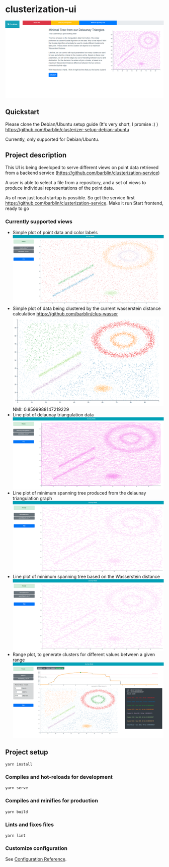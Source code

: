 # clusterization-ui
![editor screen](./ressources/imgs/journey_screen.PNG)


## Quickstart

Please clone the Debian/Ubuntu setup guide (It's very short, I promise :) )
https://github.com/barblin/clusterizer-setup-debian-ubuntu

Currently, only supported for Debian/Ubuntu.

## Project description
This UI is being developed to serve different views on point data retrieved from a backend service 
(https://github.com/barblin/clusterization-service)

A user is able to select a file from a repository, and a set of views to produce individual representations of the point data.

As of now just local startup is possible. So get the service first https://github.com/barblin/clusterization-service.
Make it run
Start frontend, ready to go

### Currently supported views
* Simple plot of point data and color labels
  ![Clustering result for waveData_5.csv (50% noise)](ressources/imgs/simple_plot_waveData_5.png)
* Simple plot of data being clustered by the current wasserstein distance calculation https://github.com/barblin/clus-wasser
  ![Clustering result for waveData_5.csv (50% noise)](ressources/imgs/waveData_5_clustering_50_percent_noise.png)
  NMI: 0.8599988147219229
* Line plot of delaunay triangulation data
  ![Clustering result for waveData_5.csv (50% noise)](ressources/imgs/delaunay_triangulation_waveData_5.png)
* Line plot of minimum spanning tree produced from the delaunay triangulation graph
  ![Clustering result for waveData_5.csv (50% noise)](ressources/imgs/waveData_5_min_tree.png)
* Line plot of minimum spanning tree based on the Wasserstein distance
  ![Clustering result for waveData_5.csv (50% noise)](ressources/imgs/waveData_5_min_tree.png)
* Range plot, to generate clusters for different values between a given range
  ![Clustering result for waveData_5.csv (50% noise)](ressources/imgs/waveData_5_wasser_range.png)

## Project setup
```
yarn install
```

### Compiles and hot-reloads for development
```
yarn serve
```

### Compiles and minifies for production
```
yarn build
```

### Lints and fixes files
```
yarn lint
```

### Customize configuration
See [Configuration Reference](https://cli.vuejs.org/config/).
